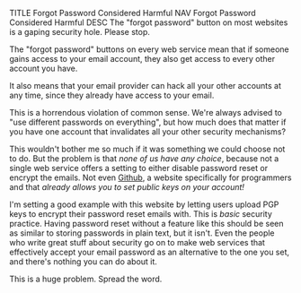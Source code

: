 TITLE Forgot Password Considered Harmful
NAV Forgot Password Considered Harmful
DESC The "forgot password" button on most websites is a gaping security hole. Please stop.

The "forgot password" buttons on every web service mean that if someone gains access to your email account, they also get access to every other account you have.

It also means that your email provider can hack all your other accounts at any time, since they already have access to your email.

This is a horrendous violation of common sense. We're always advised to "use different passwords on everything", but how much does that matter if you have one account that invalidates all your other security mechanisms?

This wouldn't bother me so much if it was something we could choose not to do. But the problem is that *none of us have any choice*, because not a single web service offers a setting to either disable password reset or encrypt the emails. Not even [Github](https://github.com), a website specifically for programmers and that *already allows you to set public keys on your account!*

I'm setting a good example with this website by letting users upload PGP keys to encrypt their password reset emails with. This is *basic* security practice. Having password reset without a feature like this should be seen as similar to storing passwords in plain text, but it isn't. Even the people who write great stuff about security go on to make web services that effectively accept your email password as an alternative to the one you set, and there's nothing you can do about it.

This is a huge problem. Spread the word.
